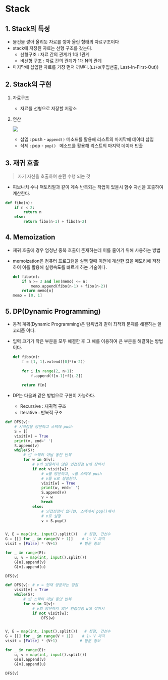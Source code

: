 # Stack

## 1. Stack의 특성

* 물건을 쌓아 올리듯 자료를 쌓아 올린 형태의 자료구조이다
* stack에 저장된 자료는 선형 구조를 갖는다.
  * 선형구조 : 자료 간의 관계가 1대 1관계
  * 비선형 구조 : 자료 간의 관계가 1대 N의 관계
* 마지막에 삽입한 자료를 가장 먼저 꺼낸다.(`LIFO`(후입선출, Last-In-First-Out))

## 2. Stack의 구현

1. 자료구조

   * 자료를 선형으로 저장할 저장소

2. 연산

   ![](C:\Users\student\Desktop\수업\TIL\algorithm\stack01.JPG)

   * 삽입 : push - `append()` 메소드를 활용해 리스트의 마지막에 데이터 삽입
   * 삭제 : pop - `pop() ` 메소드를 활용해 리스트의 마지막 데이터 반출

## 3. 재귀 호출

> 자기 자신을 호출하여 순환 수행 되는 것

* 피보나치 수나 팩토리얼과 같이 계속 반복되는 작업이 있을시 함수 자신을 호출하여 계산한다.

```python
def fibo(n):
    if n < 2:
        return n
    else:
        return fibo(n-1) + fibo(n-2)
```

## 4. Memoization

* 재귀 호출에 경우 엄청난 중복 호출이 존재하는데 이를 줄이기 위해 사용하는 방법

* memoization은 컴퓨터 프로그램을 실행 할때 이전에 계산한 값을 메모리에 저장하여 이를 활용해 실행속도를 빠르게 하는 기술이다.

  ```python
  def fibo(n):
      if n >= 3 and len(memo) <= n:
          memo.append(fibo(n-1) + fibo(n-2))
      return memo[n]
  memo = [0, 1]
  ```

## 5. DP(Dynamic Programming)

* 동적 계획(Dynamic Programming)은 탐욕법과 같이 최적화 문제를 해결하는 알고리즘 이다.

* 입력 크기가 작은 부분을 모두 해결한 후 그 해를 이용하여 큰 부분을 해결하는 방법이다.

  ```python
  def fibo(n):
      f = [1, 1].extend([0]*(n-2))
      
      for i in range(2, n+1):
          f.append(f[n-1]+f[i-2])
      
      return f[n]
  ```

* DP는 다음과 같은 방법으로 구현이 가능하다.

  * Recursive : 재귀적 구조
  * Iterative : 반복적 구조

```python
def DFS(v):
    # 시작점을 방문하고 스택에 push
    S = []
    visit[v] = True
    print(v, end=' ')
    S.append(v)
    while(S):
        # 빈 스택이 아닐 동안 반복
        for w in G[v]:
            # v의 방문하지 않은 인접정점 w에 찾아서
            if not visit[w]:
                # w를 방문하고, v를 스택에 push
                # v를 w로 설정한다.
                visit[w] = True
                print(w, end=' ')
                S.append(v)
                v = w
                break
            else:
                # 인접정점이 없다면, 스택에서 pop()해서
                # v로 설정
                v = S.pop()


V, E = map(int, input().split())   # 정점, 간선수
G = [[] for _ in range(V + 1)]    # 1~ V 까지
visit = [False] * (V+1)          # 방문 정보

for _ in range(E):
    u, v = map(int, input().split())
    G[u].append(v)
    G[v].append(u)

DFS(v)
```

```python
def DFS(v): # v = 현재 방문하는 정점
    visit[v] = True
    while(S):
        # 빈 스택이 아닐 동안 반복
        for w in G[v]:
            # v의 방문하지 않은 인접정점 w에 찾아서
            if not visit[w]:
                DFS(w)


V, E = map(int, input().split())   # 정점, 간선수
G = [[] for _ in range(V + 1)]    # 1~ V 까지
visit = [False] * (V+1)          # 방문 정보

for _ in range(E):
    u, v = map(int, input().split())
    G[u].append(v)
    G[v].append(u)

DFS(v)
```
